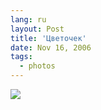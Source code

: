 ```yaml
---
lang: ru
layout: Post
title: 'Цветочек'
date: Nov 16, 2006
tags:
  - photos
---
```


![](http://wow.sapegin.me/1o3f302K3M11/Sapegin-Artem-20D-2006-07-21-223-2387-lj.jpg)
